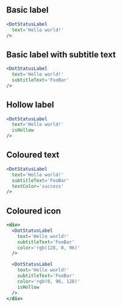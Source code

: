 ## Basic label

```jsx
<DotStatusLabel
  text='Hello world!'
/>
```

## Basic label with subtitle text

```jsx
<DotStatusLabel
  text='Hello world!'
  subtitleText='FooBar'
/>
```

## Hollow label

```jsx
<DotStatusLabel
  text='Hello world!'
  isHollow
/>
```

## Coloured text

```jsx
<DotStatusLabel
  text='Hello world!'
  subtitleText='FooBar'
  textColor='success'
/>
```

## Coloured icon

```jsx
<div>
  <DotStatusLabel
    text='Hello world!'
    subtitleText='FooBar'
    color='rgb(128, 0, 96)'
  />

  <DotStatusLabel
    text='Hello world!'
    subtitleText='FooBar'
    color='rgb(0, 96, 128)'
    isHollow
  />
</div>
```

